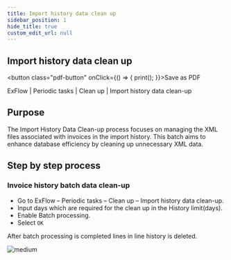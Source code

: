 ```yaml
---
title: Import history data clean up
sidebar_position: 1
hide_title: true
custom_edit_url: null
---
```

## Import history data clean up 
<button class="pdf-button" onClick={() => { print(); }}>Save as PDF</button>

ExFlow \| Periodic tasks \| Clean up \| Import history data clean-up

## Purpose
The Import History Data Clean-up process focuses on managing the XML files associated with invoices in the import history. This batch aims to enhance database efficiency by cleaning up unnecessary XML data.



## Step by step process

### Invoice history batch data clean-up
- Go to ExFlow – Periodic tasks – Clean up – Import history data clean-up.
- Input days which are required for the clean up in the History limit(days).
- Enable Batch processing.
- Select `OK`

After batch processing is completed lines in line history is deleted.

![medium](@site/static/img/media/image520.png)